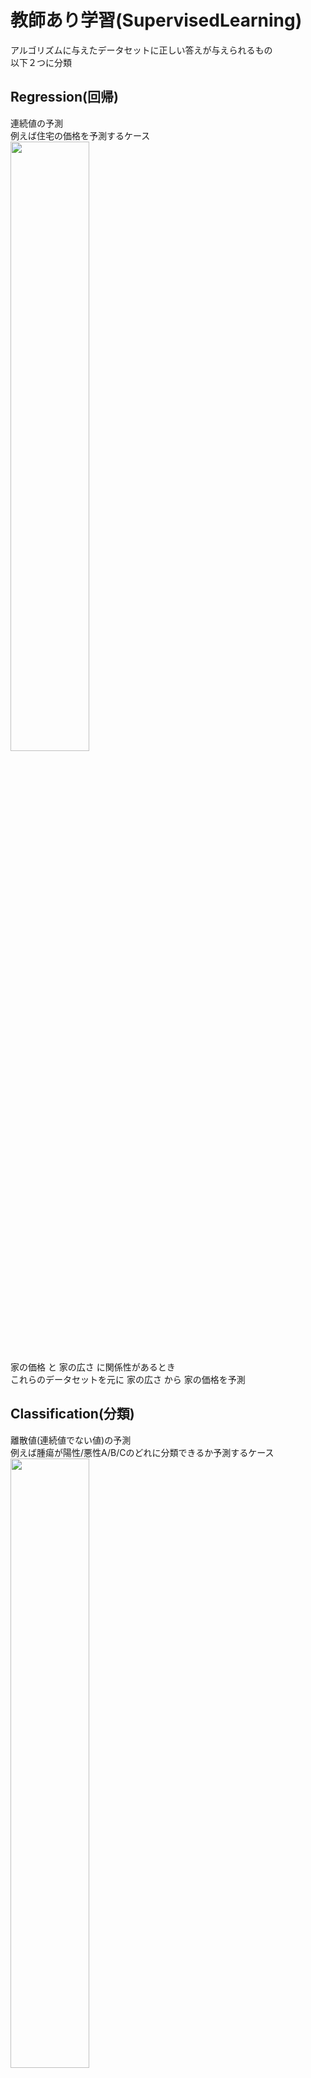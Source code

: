 # 教師あり学習(SupervisedLearning)
アルゴリズムに与えたデータセットに正しい答えが与えられるもの  
以下２つに分類

## Regression(回帰)  
  連続値の予測  
  例えば住宅の価格を予測するケース  
<img src="https://github.com/ysk-in/practice/blob/master/MachineLearning/img/01_02_regression.png" width=50%>  
  家の価格 と 家の広さ に関係性があるとき  
  これらのデータセットを元に
  家の広さ から 家の価格を予測

## Classification(分類)  
  離散値(連続値でない値)の予測  
  例えば腫瘍が陽性/悪性A/B/Cのどれに分類できるか予測するケース  
<img src="https://github.com/ysk-in/practice/blob/master/MachineLearning/img/01_02_classification.png" width=50%>  
  腫瘍のサイズ から 陽性/悪性 に分類
